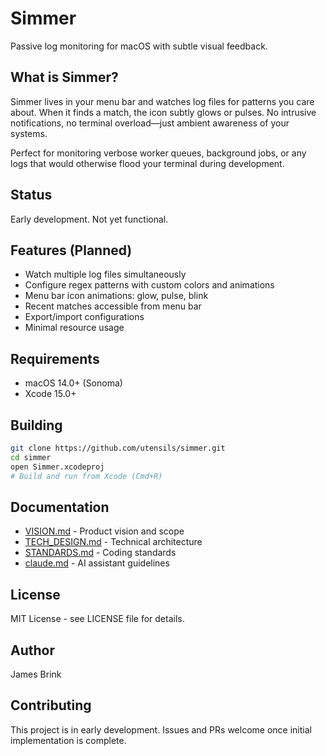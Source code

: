# Simmer

Passive log monitoring for macOS with subtle visual feedback.

## What is Simmer?

Simmer lives in your menu bar and watches log files for patterns you care about. When it finds a match, the icon subtly glows or pulses. No intrusive notifications, no terminal overload—just ambient awareness of your systems.

Perfect for monitoring verbose worker queues, background jobs, or any logs that would otherwise flood your terminal during development.

## Status

Early development. Not yet functional.

## Features (Planned)

- Watch multiple log files simultaneously
- Configure regex patterns with custom colors and animations
- Menu bar icon animations: glow, pulse, blink
- Recent matches accessible from menu bar
- Export/import configurations
- Minimal resource usage

## Requirements

- macOS 14.0+ (Sonoma)
- Xcode 15.0+

## Building

```bash
git clone https://github.com/utensils/simmer.git
cd simmer
open Simmer.xcodeproj
# Build and run from Xcode (Cmd+R)
```

## Documentation

- [VISION.md](VISION.md) - Product vision and scope
- [TECH_DESIGN.md](TECH_DESIGN.md) - Technical architecture
- [STANDARDS.md](STANDARDS.md) - Coding standards
- [claude.md](claude.md) - AI assistant guidelines

## License

MIT License - see LICENSE file for details.

## Author

James Brink

## Contributing

This project is in early development. Issues and PRs welcome once initial implementation is complete.
